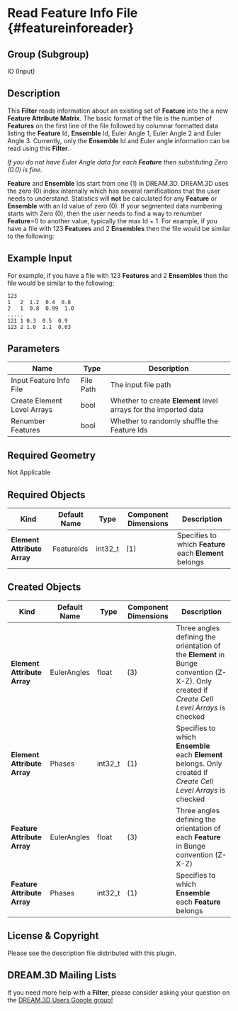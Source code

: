 Read Feature Info File {#featureinforeader}
=============

## Group (Subgroup) ##
IO (Input)

## Description ##
This **Filter** reads information about an existing set of **Feature** into the a new **Feature Attribute Matrix**. The basic format of the file is the number of **Features** on the first line of the file followed by columnar formatted data listing the **Feature** Id, **Ensemble** Id, Euler Angle 1, Euler Angle 2 and Euler Angle 3. Currently, only the **Ensemble** Id and Euler angle information can be read using this **Filter**.

*If you do not have Euler Angle data for each **Feature** then substituting Zero (0.0) is fine.*

**Feature** and **Ensemble** Ids start from one (1) in DREAM.3D. DREAM.3D uses the zero (0) index internally which has several ramifications that the user needs to understand. Statistics will **not** be calculated for any **Feature** or **Ensemble** with an Id value of zero (0). If your segmented data numbering starts with Zero (0), then the user needs to find a way to renumber **Feature**=0 to another value, typically the max Id + 1. For example, if you have a file with 123 **Features** and 2 **Ensembles** then the file would be similar to the following: 

## Example Input ##
For example, if you have a file with 123 **Features** and 2 **Ensembles** then the file would be similar to the following:

    123
    1   2  1.2  0.4  0.8
    2   1  0.8  0.99  1.0
    .....
    121 1 0.3  0.5  0.9
    123 2 1.0  1.1  0.03

## Parameters ##
| Name | Type | Description |
|------|------|-------------|
| Input Feature Info File | File Path | The input file path |
| Create Element Level Arrays | bool | Whether to create **Element** level arrays for the imported data |
| Renumber Features | bool | Whether to randomly shuffle the Feature Ids |

## Required Geometry ##
Not Applicable

## Required Objects ##
| Kind | Default Name | Type | Component Dimensions | Description |
|------|--------------|-------------|---------|-----|
| **Element Attribute Array** | FeatureIds | int32_t | (1) | Specifies to which **Feature** each **Element** belongs |

## Created Objects ##
| Kind | Default Name | Type | Component Dimensions | Description |
|------|--------------|-------------|---------|----------|
| **Element Attribute Array** | EulerAngles | float | (3)  | Three angles defining the orientation of the **Element** in Bunge convention (Z-X-Z). Only created if _Create Cell Level Arrays_ is checked |
| **Element Attribute Array** | Phases | int32_t | (1) | Specifies to which **Ensemble** each **Element** belongs. Only created if _Create Cell Level Arrays_ is checked |
| **Feature Attribute Array** | EulerAngles | float | (3) | Three angles defining the orientation of each **Feature** in Bunge convention (Z-X-Z) |
| **Feature Attribute Array** | Phases | int32_t | (1) | Specifies to which **Ensemble** each **Feature** belongs |

## License & Copyright ##

Please see the description file distributed with this plugin.

## DREAM.3D Mailing Lists ##

If you need more help with a **Filter**, please consider asking your question on the [DREAM.3D Users Google group!](https://groups.google.com/forum/?hl=en#!forum/dream3d-users)


